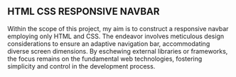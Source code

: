 ## HTML CSS RESPONSIVE NAVBAR
Within the scope of this project, my aim is to construct a responsive navbar employing only HTML and CSS. The endeavor involves meticulous design considerations to ensure an adaptive navigation bar, accommodating diverse screen dimensions. By eschewing external libraries or frameworks, the focus remains on the fundamental web technologies, fostering simplicity and control in the development process.
